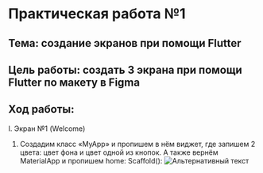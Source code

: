 # Практическая работа №1

## Тема: создание экранов при помощи Flutter

## Цель работы: создать 3 экрана при помощи Flutter по макету в Figma 

## Ход работы: 

I.  Экран №1 (Welcome)
1.	Создадим класс «MyApp» и пропишем в нём виджет, где запишем 2 цвета: цвет фона и цвет одной из кнопок. А также вернём MaterialApp и пропишем home: Scaffold():
![Альтернативный текст](https://i.imgur.com/sFPM1NT.png)
